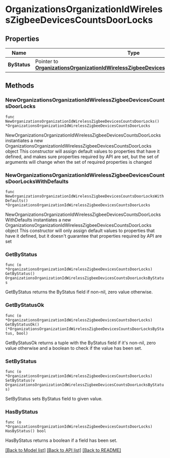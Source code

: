 # OrganizationsOrganizationIdWirelessZigbeeDevicesCountsDoorLocks

## Properties

Name | Type | Description | Notes
------------ | ------------- | ------------- | -------------
**ByStatus** | Pointer to [**OrganizationsOrganizationIdWirelessZigbeeDevicesCountsDoorLocksByStatus**](OrganizationsOrganizationIdWirelessZigbeeDevicesCountsDoorLocksByStatus.md) |  | [optional] 

## Methods

### NewOrganizationsOrganizationIdWirelessZigbeeDevicesCountsDoorLocks

`func NewOrganizationsOrganizationIdWirelessZigbeeDevicesCountsDoorLocks() *OrganizationsOrganizationIdWirelessZigbeeDevicesCountsDoorLocks`

NewOrganizationsOrganizationIdWirelessZigbeeDevicesCountsDoorLocks instantiates a new OrganizationsOrganizationIdWirelessZigbeeDevicesCountsDoorLocks object
This constructor will assign default values to properties that have it defined,
and makes sure properties required by API are set, but the set of arguments
will change when the set of required properties is changed

### NewOrganizationsOrganizationIdWirelessZigbeeDevicesCountsDoorLocksWithDefaults

`func NewOrganizationsOrganizationIdWirelessZigbeeDevicesCountsDoorLocksWithDefaults() *OrganizationsOrganizationIdWirelessZigbeeDevicesCountsDoorLocks`

NewOrganizationsOrganizationIdWirelessZigbeeDevicesCountsDoorLocksWithDefaults instantiates a new OrganizationsOrganizationIdWirelessZigbeeDevicesCountsDoorLocks object
This constructor will only assign default values to properties that have it defined,
but it doesn't guarantee that properties required by API are set

### GetByStatus

`func (o *OrganizationsOrganizationIdWirelessZigbeeDevicesCountsDoorLocks) GetByStatus() OrganizationsOrganizationIdWirelessZigbeeDevicesCountsDoorLocksByStatus`

GetByStatus returns the ByStatus field if non-nil, zero value otherwise.

### GetByStatusOk

`func (o *OrganizationsOrganizationIdWirelessZigbeeDevicesCountsDoorLocks) GetByStatusOk() (*OrganizationsOrganizationIdWirelessZigbeeDevicesCountsDoorLocksByStatus, bool)`

GetByStatusOk returns a tuple with the ByStatus field if it's non-nil, zero value otherwise
and a boolean to check if the value has been set.

### SetByStatus

`func (o *OrganizationsOrganizationIdWirelessZigbeeDevicesCountsDoorLocks) SetByStatus(v OrganizationsOrganizationIdWirelessZigbeeDevicesCountsDoorLocksByStatus)`

SetByStatus sets ByStatus field to given value.

### HasByStatus

`func (o *OrganizationsOrganizationIdWirelessZigbeeDevicesCountsDoorLocks) HasByStatus() bool`

HasByStatus returns a boolean if a field has been set.


[[Back to Model list]](../README.md#documentation-for-models) [[Back to API list]](../README.md#documentation-for-api-endpoints) [[Back to README]](../README.md)


